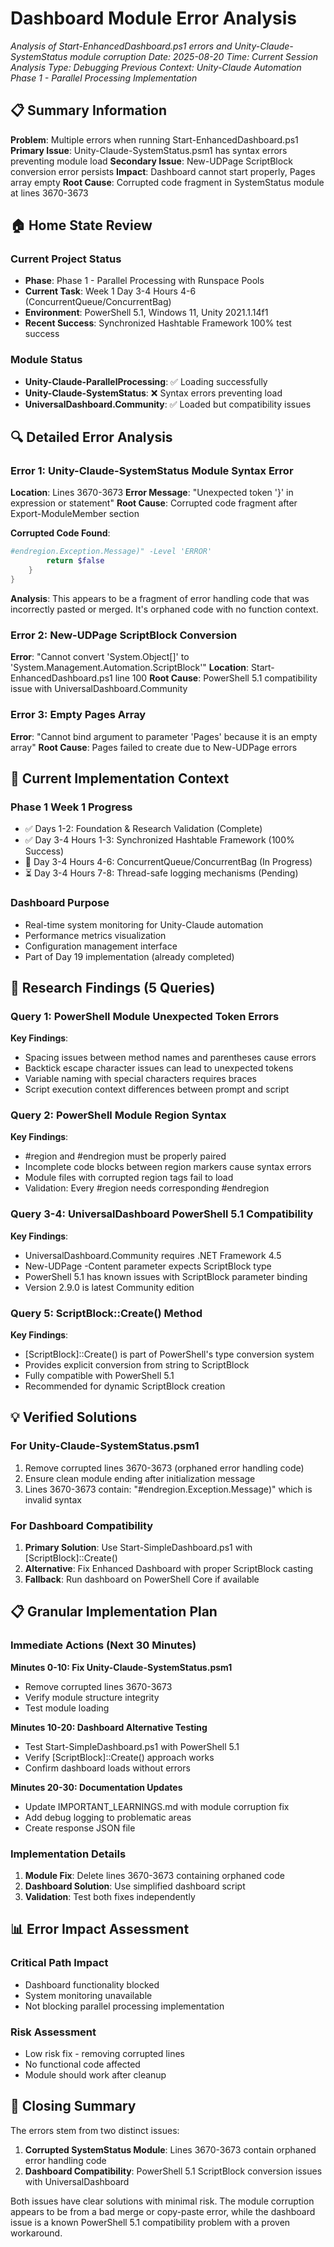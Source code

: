 # Dashboard Module Error Analysis
*Analysis of Start-EnhancedDashboard.ps1 errors and Unity-Claude-SystemStatus module corruption*
*Date: 2025-08-20*
*Time: Current Session*
*Analysis Type: Debugging*
*Previous Context: Unity-Claude Automation Phase 1 - Parallel Processing Implementation*

## 📋 Summary Information

**Problem**: Multiple errors when running Start-EnhancedDashboard.ps1
**Primary Issue**: Unity-Claude-SystemStatus.psm1 has syntax errors preventing module load
**Secondary Issue**: New-UDPage ScriptBlock conversion error persists
**Impact**: Dashboard cannot start properly, Pages array empty
**Root Cause**: Corrupted code fragment in SystemStatus module at lines 3670-3673

## 🏠 Home State Review

### Current Project Status
- **Phase**: Phase 1 - Parallel Processing with Runspace Pools
- **Current Task**: Week 1 Day 3-4 Hours 4-6 (ConcurrentQueue/ConcurrentBag)
- **Environment**: PowerShell 5.1, Windows 11, Unity 2021.1.14f1
- **Recent Success**: Synchronized Hashtable Framework 100% test success

### Module Status
- **Unity-Claude-ParallelProcessing**: ✅ Loading successfully
- **Unity-Claude-SystemStatus**: ❌ Syntax errors preventing load
- **UniversalDashboard.Community**: ✅ Loaded but compatibility issues

## 🔍 Detailed Error Analysis

### Error 1: Unity-Claude-SystemStatus Module Syntax Error
**Location**: Lines 3670-3673
**Error Message**: "Unexpected token '}' in expression or statement"
**Root Cause**: Corrupted code fragment after Export-ModuleMember section

**Corrupted Code Found**:
```powershell
#endregion.Exception.Message)" -Level 'ERROR'
        return $false
    }
}
```

**Analysis**: This appears to be a fragment of error handling code that was incorrectly pasted or merged. It's orphaned code with no function context.

### Error 2: New-UDPage ScriptBlock Conversion
**Error**: "Cannot convert 'System.Object[]' to 'System.Management.Automation.ScriptBlock'"
**Location**: Start-EnhancedDashboard.ps1 line 100
**Root Cause**: PowerShell 5.1 compatibility issue with UniversalDashboard.Community

### Error 3: Empty Pages Array
**Error**: "Cannot bind argument to parameter 'Pages' because it is an empty array"
**Root Cause**: Pages failed to create due to New-UDPage errors

## 🎯 Current Implementation Context

### Phase 1 Week 1 Progress
- ✅ Days 1-2: Foundation & Research Validation (Complete)
- ✅ Day 3-4 Hours 1-3: Synchronized Hashtable Framework (100% Success)
- 🔄 Day 3-4 Hours 4-6: ConcurrentQueue/ConcurrentBag (In Progress)
- ⏳ Day 3-4 Hours 7-8: Thread-safe logging mechanisms (Pending)

### Dashboard Purpose
- Real-time system monitoring for Unity-Claude automation
- Performance metrics visualization
- Configuration management interface
- Part of Day 19 implementation (already completed)

## 🔬 Research Findings (5 Queries)

### Query 1: PowerShell Module Unexpected Token Errors
**Key Findings**:
- Spacing issues between method names and parentheses cause errors
- Backtick escape character issues can lead to unexpected tokens
- Variable naming with special characters requires braces
- Script execution context differences between prompt and script

### Query 2: PowerShell Module Region Syntax
**Key Findings**:
- #region and #endregion must be properly paired
- Incomplete code blocks between region markers cause syntax errors
- Module files with corrupted region tags fail to load
- Validation: Every #region needs corresponding #endregion

### Query 3-4: UniversalDashboard PowerShell 5.1 Compatibility
**Key Findings**:
- UniversalDashboard.Community requires .NET Framework 4.5
- New-UDPage -Content parameter expects ScriptBlock type
- PowerShell 5.1 has known issues with ScriptBlock parameter binding
- Version 2.9.0 is latest Community edition

### Query 5: ScriptBlock::Create() Method
**Key Findings**:
- [ScriptBlock]::Create() is part of PowerShell's type conversion system
- Provides explicit conversion from string to ScriptBlock
- Fully compatible with PowerShell 5.1
- Recommended for dynamic ScriptBlock creation

## 💡 Verified Solutions

### For Unity-Claude-SystemStatus.psm1
1. Remove corrupted lines 3670-3673 (orphaned error handling code)
2. Ensure clean module ending after initialization message
3. Lines 3670-3673 contain: "#endregion.Exception.Message)" which is invalid syntax

### For Dashboard Compatibility
1. **Primary Solution**: Use Start-SimpleDashboard.ps1 with [ScriptBlock]::Create()
2. **Alternative**: Fix Enhanced Dashboard with proper ScriptBlock casting
3. **Fallback**: Run dashboard on PowerShell Core if available

## 📋 Granular Implementation Plan

### Immediate Actions (Next 30 Minutes)
**Minutes 0-10: Fix Unity-Claude-SystemStatus.psm1**
- Remove corrupted lines 3670-3673
- Verify module structure integrity
- Test module loading

**Minutes 10-20: Dashboard Alternative Testing**
- Test Start-SimpleDashboard.ps1 with PowerShell 5.1
- Verify [ScriptBlock]::Create() approach works
- Confirm dashboard loads without errors

**Minutes 20-30: Documentation Updates**
- Update IMPORTANT_LEARNINGS.md with module corruption fix
- Add debug logging to problematic areas
- Create response JSON file

### Implementation Details
1. **Module Fix**: Delete lines 3670-3673 containing orphaned code
2. **Dashboard Solution**: Use simplified dashboard script
3. **Validation**: Test both fixes independently

## 📊 Error Impact Assessment

### Critical Path Impact
- Dashboard functionality blocked
- System monitoring unavailable
- Not blocking parallel processing implementation

### Risk Assessment
- Low risk fix - removing corrupted lines
- No functional code affected
- Module should work after cleanup

## 🎯 Closing Summary

The errors stem from two distinct issues:
1. **Corrupted SystemStatus Module**: Lines 3670-3673 contain orphaned error handling code
2. **Dashboard Compatibility**: PowerShell 5.1 ScriptBlock conversion issues with UniversalDashboard

Both issues have clear solutions with minimal risk. The module corruption appears to be from a bad merge or copy-paste error, while the dashboard issue is a known PowerShell 5.1 compatibility problem with a proven workaround.